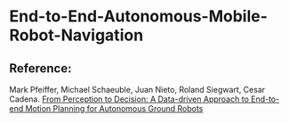 # End-to-End-Autonomous-Mobile-Robot-Navigation

## Reference:
Mark Pfeiffer, Michael Schaeuble, Juan Nieto, Roland Siegwart, Cesar Cadena. [From Perception to Decision: A Data-driven Approach to End-to-end Motion Planning for Autonomous Ground Robots](https://arxiv.org/abs/1609.07910)
